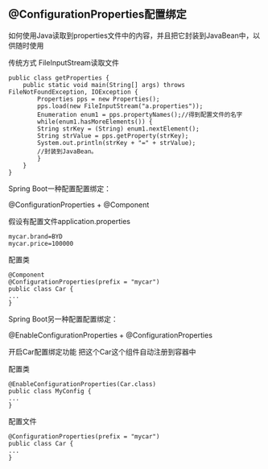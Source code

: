 @ConfigurationProperties配置绑定
---

如何使用Java读取到properties文件中的内容，并且把它封装到JavaBean中，以供随时使用

传统方式 FileInputStream读取文件

    public class getProperties {
        public static void main(String[] args) throws FileNotFoundException, IOException {
            Properties pps = new Properties();
            pps.load(new FileInputStream("a.properties"));
            Enumeration enum1 = pps.propertyNames();//得到配置文件的名字
            while(enum1.hasMoreElements()) {
            String strKey = (String) enum1.nextElement();
            String strValue = pps.getProperty(strKey);
            System.out.println(strKey + "=" + strValue);
            //封装到JavaBean。
            }
        }
    }


Spring Boot一种配置配置绑定：

@ConfigurationProperties + @Component

假设有配置文件application.properties

    mycar.brand=BYD
    mycar.price=100000

配置类

    @Component
    @ConfigurationProperties(prefix = "mycar")
    public class Car {
    ...
    }

Spring Boot另一种配置配置绑定：

@EnableConfigurationProperties + @ConfigurationProperties

开启Car配置绑定功能
把这个Car这个组件自动注册到容器中

配置类

    @EnableConfigurationProperties(Car.class)
    public class MyConfig {
    ...
    }

配置文件    

    @ConfigurationProperties(prefix = "mycar")
    public class Car {
    ...
    }